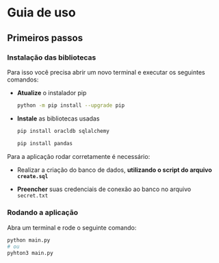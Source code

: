 # Guia de uso 
## Primeiros passos
### **Instalação das bibliotecas**
Para isso você precisa abrir um novo terminal e executar os seguintes comandos:  
* **Atualize** o instalador pip
    ```bash
    python -m pip install --upgrade pip
    ```
* **Instale** as bibliotecas usadas
    ```bash
    pip install oracldb sqlalchemy
    ```
    ```bash
    pip install pandas
    ```
Para a aplicação rodar corretamente é necessário:  
* Realizar a criação do banco de dados, **utilizando o script do arquivo ```create.sql```**

* **Preencher** suas credenciais de conexão ao banco no arquivo ```secret.txt```

### Rodando a aplicação 
Abra um terminal e rode o seguinte comando:
```bash
python main.py
# ou
pyhton3 main.py
```